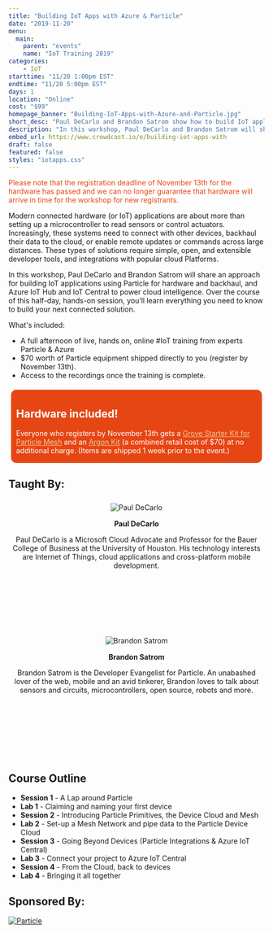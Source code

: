 ```yaml
---
title: "Building IoT Apps with Azure & Particle"
date: "2019-11-20"
menu:
  main:
    parent: "events"
    name: "IoT Training 2019"
categories:
    - IoT
starttime: "11/20 1:00pm EST"
endtime: "11/20 5:00pm EST"
days: 1
location: "Online"
cost: "$99"
homepage_banner: "Building-IoT-Apps-with-Azure-and-Particle.jpg"
short_desc: "Paul DeCarlo and Brandon Satrom show how to build IoT applications using Particle devices and Azure IoT Hub and IoT Central for cloud intelligence."
description: "In this workshop, Paul DeCarlo and Brandon Satrom will share one approach for building IoT applications: using Particle for hardware and backhaul, and Azure IoT Hub and IoT Central to power cloud intelligence."
embed_url: https://www.crowdcast.io/e/building-iot-apps-with
draft: false
featured: false
styles: "iotapps.css"
---
```


<style>
.speaker {
    text-align: center;
    margin: 25px 0 0 0;
}
.speaker h4 {
    margin-top: 15px;
    margin-bottom: 5px;
}
.speaker p {
    margin-bottom: 5px;
    text-transform: none;
}
.speaker img:hover {
    opacity: .7;
}
.speaker .speaker-bio {
    min-height: 125px;
}
.social-block {
    list-style-type: none;
    padding: 0;
}
.social-block li {
    display: inline-block;
}
.social-block li a {
    display: inline-block;
    height: 32px;
    width: 32px;
    color: #4e4e4e;
}
.social-block li a i {
    font-size: 1.5em;
}
.social-block li a:hover, .social-block li a:focus {
    color: #000;
}
</style>

<span style="color:#e64614;">Please note that the registration deadline of November 13th for the hardware has passed and we can no longer guarantee that hardware will arrive in time for the workshop for new registrants.</span>

Modern connected hardware (or IoT) applications are about more than setting up a microcontroller to read sensors or control actuators. Increasingly, these systems need to connect with other devices, backhaul their data to the cloud, or enable remote updates or commands across large distances. These types of solutions require simple, open, and extensible developer tools, and integrations with popular cloud Platforms.

In this workshop, Paul DeCarlo and Brandon Satrom will share an approach for building IoT applications using Particle for hardware and backhaul, and Azure IoT Hub and IoT Central to power cloud intelligence. Over the course of this half-day, hands-on session, you’ll learn everything you need to know to build your next connected solution.

What's included:

* A full afternoon of live, hands on, online #IoT training from experts Particle & Azure
* $70 worth of Particle equipment shipped directly to you (register by November 13th).
* Access to the recordings once the training is complete.

<div style="background-color: #e64614; color: #FFF; margin: 20px 5px 5px 5px; padding: 5px 10px 2px 10px;border-radius: 10px;">

<h2 style="color: #FFF;">Hardware included!</h2>

<p>Everyone who registers by November 13th gets a <a href="https://store.particle.io/products/grove-starter-kit" style="color: #f0cc9b; text-decoration:underline;">Grove Starter Kit for Particle Mesh</a> and an <a href="https://store.particle.io/collections/wifi/products/argon-kit" style="color: #f0cc9b; text-decoration:underline;">Argon Kit</a> (a combined retail cost of $70) at no additional charge. (Items are shipped 1 week prior to the event.)</p>

</div>

## Taught By:

<section class="section speakers" style="margin-bottom: 0px;">
    <div class="container">
      <div class="row">
            <div class="col-md-6 col-sm-6">
                <div class="speaker">
                    <figure>
                        <img alt="Paul DeCarlo" class="img-responsive center-block" src="/img/speakers/pauldecarlo.png">
                    </figure>
                    <h4>Paul DeCarlo</h4>
                    <div class="speaker-bio"><p>Paul DeCarlo is a Microsoft Cloud Advocate and Professor for the Bauer College of Business at the University of Houston. His technology interests are Internet of Things, cloud applications and cross-platform mobile development.</p></div>
                    <ul class="social-block">
                        <li><a class="social social-twitter" href="https://twitter.com/pjdecarlo" target="_blank" aria-label="twitter" style="float:left;"><i class="ui-twitter"></i></a></li>
                        <li><a class="social social-github" href="https://github.com/toolboc" target="_blank" aria-label="github" style="float:left;"><i class="ui-github"></i></a></li>
                    </ul>
                </div>
            </div>
            <div class="col-md-6 col-sm-6">
                <div class="speaker">
                    <figure>
                        <img alt="Brandon Satrom" class="img-responsive center-block" src="/img/speakers/brandonsatrom.jpg">
                    </figure>
                    <h4>Brandon Satrom</h4>
                    <div class="speaker-bio"><p>
Brandon Satrom is the Developer Evangelist for Particle. An unabashed lover of the web, mobile and an avid tinkerer, Brandon loves to talk about sensors and circuits, microcontrollers, open source, robots and more.</p></div>
                    <ul class="social-block">
                        <li><a class="social social-twitter" href="https://twitter.com/BrandonSatrom" target="_blank" aria-label="twitter" style="float:left;"><i class="ui-twitter"></i></a></li>
                        <li><a class="social social-github" href="https://github.com/bsatrom" target="_blank" aria-label="github" style="float:left;"><i class="ui-github"></i></a></li>
                    </ul>
                </div>
            </div>
          </div>
    </div>
</section>

## Course Outline

- **Session 1** - A Lap around Particle
- **Lab 1** - Claiming and naming your first device
- **Session 2** - Introducing Particle Primitives, the Device Cloud and Mesh
- **Lab 2** - Set-up a Mesh Network and pipe data to the Particle Device Cloud
- **Session 3** - Going Beyond Devices (Particle Integrations & Azure IoT Central)
- **Lab 3** - Connect your project to Azure IoT Central
- **Session 4** - From the Cloud, back to devices
- **Lab 4** - Bringing it all together

## Sponsored By:

[![Particle](/img/banners/Particle.png)](https://www.particle.io/)
